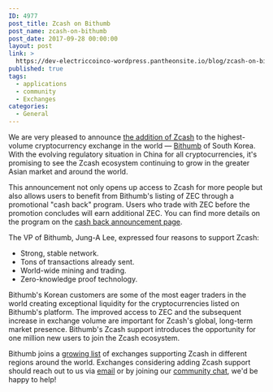 ```yaml
---
ID: 4977
post_title: Zcash on Bithumb
post_name: zcash-on-bithumb
post_date: 2017-09-28 00:00:00
layout: post
link: >
  https://dev-electriccoinco-wordpress.pantheonsite.io/blog/zcash-on-bithumb/
published: true
tags:
  - applications
  - community
  - Exchanges
categories:
  - General
---
```

<p>We are very pleased to announce <a class="reference external" href="https://www.bithumb.com/">the addition of Zcash</a> to the highest-volume cryptocurrency exchange in the world — <a class="reference external" href="https://www.bithumb.com/">Bithumb</a> of South Korea. With the evolving regulatory situation in China for all cryptocurrencies, it's promising to see the Zcash ecosystem continuing to grow in the greater Asian market and around the world.</p>
<p>This announcement not only opens up access to Zcash for more people but also allows users to benefit from Bithumb's listing of ZEC through a promotional "cash back" program. Users who trade with ZEC before the promotion concludes will earn additional ZEC. You can find more details on the program on the <a class="reference external" href="https://www.bithumb.com/event/e20170923_ZEC_open?v=pc">cash back announcement page</a>.</p>
<p>The VP of Bithumb, Jung-A Lee, expressed four reasons to support Zcash:</p>
<ul class="simple">
<li>Strong, stable network.</li>
<li>Tons of transactions already sent.</li>
<li>World-wide mining and trading.</li>
<li>Zero-knowledge proof technology.</li>
</ul>
<p>Bithumb's Korean customers are some of the most eager traders in the world creating exceptional liquidity for the cryptocurrencies listed on Bithumb's platform. The improved access to ZEC and the subsequent increase in exchange volume are important for Zcash's global, long-term market presence. Bithumb's Zcash support introduces the opportunity for one million new users to join the Zcash ecosystem.</p>
<p>Bithumb joins a <a class="reference external" href="https://zcashcommunity.com/markets/">growing list</a> of exchanges supporting Zcash in different regions around the world. Exchanges considering adding Zcash support should reach out to us via <a class="reference external" href="mailto:info@z.cash">email</a> or by joining our <a class="reference external" href="https://chat.zcashcommunity.com/">community chat</a>, we'd be happy to help!</p>

